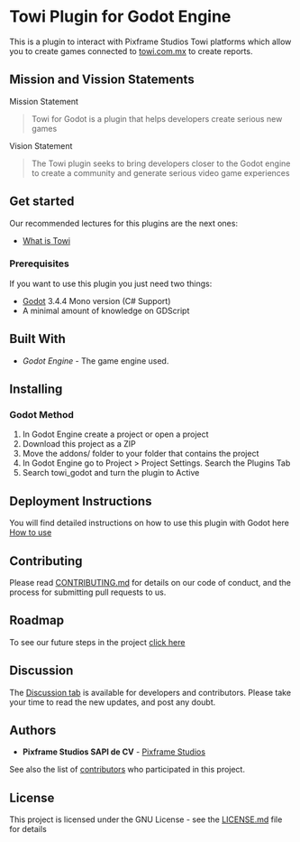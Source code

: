 # Towi Plugin for Godot Engine

This is a plugin to interact with Pixframe Studios Towi platforms which allow you to create games connected to [towi.com.mx](towi.com.mx) to create reports.

## Mission and Vission Statements

Mission Statement

> Towi for Godot is a plugin that helps developers create serious new games

Vision Statement

> The Towi plugin seeks to bring developers closer to the Godot engine to create a community and generate serious video game experiences

## Get started

Our recommended lectures for this plugins are the next ones:

- [What is Towi](http://towi.com.mx/)

### Prerequisites

If you want to use this plugin you just need two things:

- [Godot](https://godotengine.org/download) 3.4.4 Mono version (C# Support)
- A minimal amount of knowledge on GDScript

## Built With

- *Godot Engine* - The game engine used.

## Installing

### Godot Method

1. In Godot Engine create a project or open a project
2. Download this project as a ZIP
3. Move the addons/ folder to your folder that contains the project
4. In Godot Engine go to Project > Project Settings. Search the Plugins Tab
5. Search towi_godot and turn the plugin to Active

## Deployment Instructions

You will find detailed instructions on how to use this plugin with Godot here [How to use](https://github.com/pixframeStudios/towi_godot/blob/main/How%20to%20use.md)

## Contributing

Please read [CONTRIBUTING.md](https://github.com/pixframe/towi/blob/master/CONTRIBUTING.md) for details on our code of conduct, and the process for submitting pull requests to us.

## Roadmap

To see our future steps in the project [click here](https://airtable.com/shruJkF6MHV6wLmzo)

## Discussion

The [Discussion tab](https://github.com/pixframeStudios/towi_godot/discussions) is available for developers and contributors. Please take your time to read the new updates, and post any doubt.

## Authors

- **Pixframe Studios SAPI de CV**  - [Pixframe Studios](https://www.pixframestudios.com)

See also the list of [contributors](https://github.com/pixframeStudios/towi_godot/blob/main/CONTRIBUTORS.md) who participated in this project.

## License

This project is licensed under the GNU License - see the [LICENSE.md](https://github.com/pixframeStudios/towi_godot/blob/main/LICENSE) file for details
